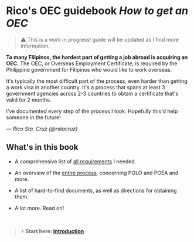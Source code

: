 # Rico's OEC guidebook _How to get an OEC_

> :warning: This is a work in progress! guide will be updated as I find more information.

**To many Filipinos, the hardest part of getting a job abroad is acquiring an OEC.** The OEC, or Overseas Employment Certificate, is required by the Philippine government for Filipinos who would like to work overseas.

It's typically the most difficult part of the process, even harder than getting a work visa in another country. It's a process that spans at least 3 government agencies across 2-3 countries to obtain a certificate that's valid for 2 months.

I've documented every step of the process I took. Hopefully this'd help someone in the future!

*&mdash; Rico Sta. Cruz (@rstacruz)*

## What's in this book

- A comprehensive list of [all requirements](docs/requirements_overview.md) I needed.

- An overview of the [entire process](docs/process_overview.md), concerning POLO and POEA and more.

- A list of hard-to-find documents, as well as directions for obtaining them.

- A lot more. Read on!

<br>

> :zap: **Start here: [Introduction](docs/introduction.md)**
